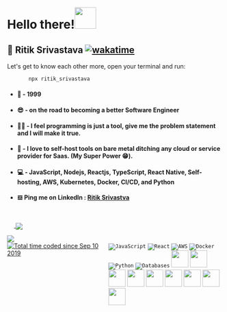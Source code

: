 # __Hello there!__<img src="https://dkrn4sk0rn31v.cloudfront.net/2018/05/29070459/pixelart-octocat.gif" width="50">

   ## 👨 Ritik Srivastava [![wakatime](https://wakatime.com/badge/user/b98deb3f-ef4e-4263-95e8-d9cea9aff6b4.svg)](https://wakatime.com/@b98deb3f-ef4e-4263-95e8-d9cea9aff6b4)
  
  Let's get to know each other more, open your terminal and run:
  
  ```bash
         npx ritik_srivastava
  ```

  * #### 🌠 - 1999

  * #### 😎 - on the road to becoming a better Software Engineer
  
  * #### 🥷🏻 - I feel programming is just a tool, give me the problem statement and I will make it true.

  * #### 🚚 - I love to self-host tools on bare metal ditching any cloud or service provider for Saas. (My Super Power 😁).

  * #### 💻 - JavaScript, Nodejs, Reactjs, TypeScript, React Native, Self-hosting, AWS, Kubernetes, Docker, CI/CD, and Python
  
  * #### 𝌕 Ping me on LinkedIn : [Ritik Srivastva](https://www.linkedin.com/in/ritik-srivastava-9b6964182/)
    

<div style="margin-top: 3rem; display: flex; align-items: flex-start;">
   <div>
   <a href="https://github.com/anuraghazra/github-readme-stats">
      <img align="top" style="padding-top:2rem"  src="https://github-readme-stats.vercel.app/api/wakatime?username=ritikSrivastava&layout=compact&theme=transparent"/>
   </a>
<a href="https://github.com/alexanderritik">
  <img align="center" src="https://github-readme-stats.vercel.app/api/top-langs/?username=alexanderritik&theme=transparent&layout=compact" />
</a>
  </div>
</div>


<div style="justify-content: space-between; display: grid; grid-auto-flow: column;">
   <a href="https://wakatime.com/badge/user/b98deb3f-ef4e-4263-95e8-d9cea9aff6b4"><img src="https://wakatime.com/badge/user/b98deb3f-ef4e-4263-95e8-d9cea9aff6b4.svg" alt="Total time coded since Sep 10 2019" /></a>
    <div style={{ display: 'flex', alignItems: 'center' }}>
      <code><img src="https://img.icons8.com/color/50/000000/javascript--v2.png" alt="JavaScript" style={{ paddingTop: '2rem', marginRight: '1rem', width: '48px', height: '48px' }} /></code>
      <code><img src="https://img.icons8.com/color/50/000000/react-native.png" alt="React" style={{ paddingTop: '2rem', marginRight: '1rem', width: '48px', height: '48px' }} /></code>
      <code><img src="https://img.icons8.com/color/50/000000/amazon-web-services.png" alt="AWS" style={{ paddingTop: '2rem', marginRight: '1rem', width: '48px', height: '48px' }} /></code>
      <code><img src="https://img.icons8.com/color/50/000000/docker.png" alt="Docker" style={{ paddingTop: '2rem', marginRight: '1rem', width: '48px', height: '48px' }} /></code>
      <code><img src="https://img.icons8.com/color/50/000000/python--v2.png" alt="Python" style={{ paddingTop: '2rem', marginRight: '1rem', width: '48px', height: '48px' }} /></code>
      <code><img src="https://img.icons8.com/color/50/000000/database.png" alt="Databases" style={{ paddingTop: '2rem', marginRight: '1rem', width: '48px', height: '48px' }} /></code>
      <code><img height="40" src="https://upload.wikimedia.org/wikipedia/commons/thumb/1/18/ISO_C%2B%2B_Logo.svg/1200px-ISO_C%2B%2B_Logo.svg.png"></code>
      <code><img height="40" src="https://encrypted-tbn0.gstatic.com/images?q=tbn:ANd9GcRFCHi18uXFtRb1_q7pQIVxYlwqvhVzCzZ4PQ&usqp=CAU"></code>
      <code><img height="40" src="https://cdn.uconnectlabs.com/wp-content/uploads/sites/25/2020/04/J.png"></code>
      <code><img height="40" src="https://upload.wikimedia.org/wikipedia/commons/4/4c/Typescript_logo_2020.svg"></code>
      <code><img height="40" src="https://upload.wikimedia.org/wikipedia/commons/d/d9/Node.js_logo.svg"></code>
      <code><img height="40" src="https://upload.wikimedia.org/wikipedia/commons/2/29/Postgresql_elephant.svg"></code>
      <code><img height="40" src="https://d1.awsstatic.com/asset-repository/products/amazon-rds/1024px-MySQL.ff87215b43fd7292af172e2a5d9b844217262571.png"></code>
      <code><img height="40" src="https://cdn-media-1.freecodecamp.org/images/0*CPTNvq87xG-sUGdx.png"></code>
      <code><img height="40" src="https://upload.wikimedia.org/wikipedia/commons/3/39/Kubernetes_logo_without_workmark.svg"></code>
    </div>
</div>
